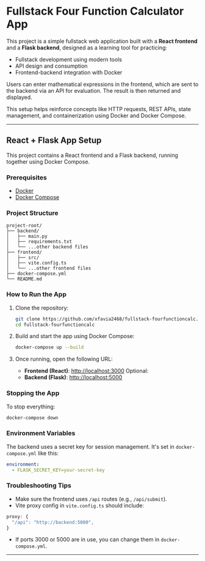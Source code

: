 # Fullstack Four Function Calculator App

This project is a simple fullstack web application built with a **React frontend** and a **Flask backend**, designed as a learning tool for practicing:

* Fullstack development using modern tools
* API design and consumption
* Frontend-backend integration with Docker

Users can enter mathematical expressions in the frontend, which are sent to the backend via an API for evaluation. The result is then returned and displayed.

This setup helps reinforce concepts like HTTP requests, REST APIs, state management, and containerization using Docker and Docker Compose.

---

## React + Flask App Setup

This project contains a React frontend and a Flask backend, running together using Docker Compose.

### Prerequisites

* [Docker](https://www.docker.com/products/docker-desktop)
* [Docker Compose](https://docs.docker.com/compose/install/)

### Project Structure

```
project-root/
├── backend/
│   ├── main.py
│   ├── requirements.txt
│   └── ...other backend files
├── frontend/
│   ├── src/
│   ├── vite.config.ts
│   └── ...other frontend files
├── docker-compose.yml
└── README.md
```

### How to Run the App

1. Clone the repository:

   ```bash
   git clone https://github.com/xfavia2468/fullstack-fourfunctioncalc.git
   cd fullstack-fourfunctioncalc
   ```

2. Build and start the app using Docker Compose:

   ```bash
   docker-compose up --build
   ```

3. Once running, open the following URL:
   * **Frontend (React)**: [http://localhost:3000](http://localhost:3000)
     Optional:
   * **Backend (Flask)**: [http://localhost:5000](http://localhost:5000)

### Stopping the App

To stop everything:

```bash
docker-compose down
```

### Environment Variables

The backend uses a secret key for session management. It's set in `docker-compose.yml` like this:

```yaml
environment:
  - FLASK_SECRET_KEY=your-secret-key
```

### Troubleshooting Tips

* Make sure the frontend uses `/api` routes (e.g., `/api/submit`).
* Vite proxy config in `vite.config.ts` should include:

```ts
proxy: {
  "/api": "http://backend:5000",
}
```

* If ports 3000 or 5000 are in use, you can change them in `docker-compose.yml`.

---
